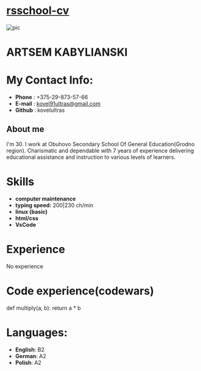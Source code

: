 # [rsschool-cv](https://kovelultras.github.io/rsschool-cv)

![pic](https://b.radikal.ru/b14/2112/5f/954303f77a9f.jpg)

# ARTSEM KABYLIANSKI

# My Contact Info:
* **Phone** : +375-29-873-57-66
* **E-mail** : kovel91ultras@gmail.com
* **Github** : kovelultras

## About me
I'm 30. I work at Obuhovo Secondary School Of General Education(Grodno region).
Charismatic and dependable with 7 years of experience delivering educational assistance and instruction to various levels of learners. 

# Skills
* **computer maintenance**
* **typing speed:** 200|230 ch/min
* **linux (basic)**
* **html/css**
* **VsCode**

# Experience
No experience

# Code experience(codewars)
def multiply(a, b):
   return a * b

# Languages:
* **English**: B2
* **German**: A2
* **Polish**: A2
